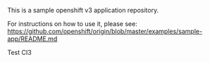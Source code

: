 This is a sample openshift v3 application repository.  

For instructions on how to use it, please see: https://github.com/openshift/origin/blob/master/examples/sample-app/README.md

Test CI3
